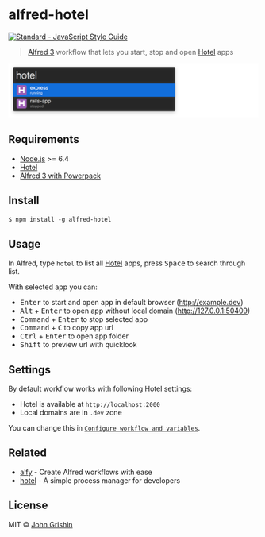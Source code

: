 # alfred-hotel

[![Standard - JavaScript Style Guide](https://img.shields.io/badge/code%20style-standard-brightgreen.svg)](http://standardjs.com/)

> [Alfred 3](https://www.alfredapp.com/) workflow that lets you start, stop and open [Hotel](https://github.com/typicode/hotel) apps

![alfred hotel workflow screenshot in action](screenshot.png)


## Requirements

- [Node.js](https://nodejs.org) >= 6.4
- [Hotel](https://github.com/typicode/hotel)
- [Alfred 3 with Powerpack](https://www.alfredapp.com/powerpack/)


## Install

```shell
$ npm install -g alfred-hotel
```


## Usage

In Alfred, type `hotel` to list all [Hotel](https://github.com/typicode/hotel) apps, press <kbd>Space</kbd> to search through list.

With selected app you can:

- <kbd>Enter</kbd> to start and open app in default browser (http://example.dev)
- <kbd>Alt</kbd> + <kbd>Enter</kbd> to open app without local domain (http://127.0.0.1:50409)
- <kbd>Command</kbd> + <kbd>Enter</kbd> to stop selected app
- <kbd>Command</kbd> + <kbd>C</kbd> to copy app url
- <kbd>Ctrl</kbd> + <kbd>Enter</kbd> to open app folder
- <kbd>Shift</kbd> to preview url with quicklook


## Settings

By default workflow works with following Hotel settings:

- Hotel is available at `http://localhost:2000`
- Local domains are in `.dev` zone

You can change this in [`Configure workflow and variables`](screenshot-settings.png).


## Related

- [alfy](https://github.com/sindresorhus/alfy) - Create Alfred workflows with ease
- [hotel](https://github.com/typicode/hotel) - A simple process manager for developers


## License

MIT © [John Grishin](http://johngrish.in)
